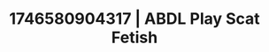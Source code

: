 ---
categories:
- Skin worship
- Elegant fetish
- AI-generated
- Shadow play
- Eco-erotica
- Soft bondage
- ASMR
- Cosplay
image: /assets/images/1746580904317.jpg
layout: post
seo:
  description: Featured content with exclusive Scat Fetish, ABDL Play. HD images available.
  keywords: Scat Fetish, ABDL Play
  og_image: /assets/images/1746580904317.jpg
  schema_type: VisualArtwork
tags:
- ABDL Play
- '#1746580904317'
- Scat Fetish
title: 1746580904317 | ABDL Play Scat Fetish
---